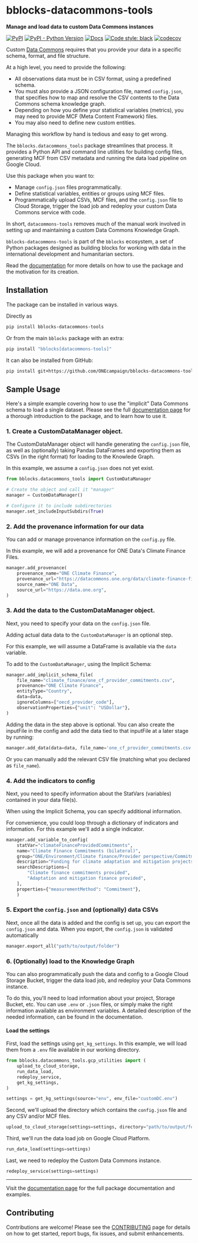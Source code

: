 # bblocks-datacommons-tools

__Manage and load data to custom Data Commons instances__

[![PyPI](https://img.shields.io/pypi/v/bblocks_datacommons_tools.svg)](https://pypi.org/project/bblocks_datacommons_tools/)
[![PyPI - Python Version](https://img.shields.io/pypi/pyversions/bblocks_datacommons_tools.svg)](https://pypi.org/project/bblocks_places/)
[![Docs](https://img.shields.io/badge/docs-bblocks-blue)](https://docs.one.org/tools/bblocks/datacommons_tools/)
[![Code style: black](https://img.shields.io/badge/code%20style-black-000000.svg)](https://github.com/psf/black)
[![codecov](https://codecov.io/gh/ONEcampaign/bblocks-datacommons-tools/graph/badge.svg?token=3ONEA8JQTC)](https://codecov.io/gh/ONEcampaign/bblocks-datacommons-tools)

Custom [Data Commons](https://docs.datacommons.org/custom_dc/custom_data.html) requires that you provide your data in a specific schema, format, and file structure.

At a high level, you need to provide the following:

- All observations data must be in CSV format, using a predefined schema.
- You must also provide a JSON configuration file, named `config.json`, that specifies how to map and resolve the CSV contents to the Data Commons schema knowledge graph.
- Depending on how you define your statistical variables (metrics), you may need to provide MCF (Meta Content Framework) files.
- You may also need to define new custom entities.

Managing this workflow by hand is tedious and easy to get wrong.

The `bblocks.datacommons_tools` package streamlines that process. It provides a Python API and command line utilities for building config files, generating MCF from CSV metadata and running the data load pipeline on Google Cloud. 

Use this package when you want to:

- Manage `config.json` files programmatically.
- Define statistical variables, entities or groups using MCF files.
- Programmatically upload CSVs, MCF files, and the `config.json` file to Cloud Storage, trigger the load job and redeploy your custom Data Commons service with code.

In short, `datacommons-tools` removes much of the manual work involved in setting up and maintaining a custom Data Commons Knowledge Graph.

`bblocks-datacommons-tools` is part of the `bblocks` ecosystem, 
a set of Python packages designed as building blocks for working with data in the international development 
and humanitarian sectors.

Read the [documentation](https://docs.one.org/tools/bblocks/datacommons-tools/)
for more details on how to use the package and the motivation for its creation.


## Installation

The package can be installed in various ways. 

Directly as
```bash
pip install bblocks-datacommons-tools
```

Or from the main `bblocks` package with an extra:

```bash
pip install "bblocks[datacommons-tools]"
```

It can also be installed from GitHub:
```bash
pip install git+https://github.com/ONEcampaign/bblocks-datacommons-tools
```

## Sample Usage

Here's a simple example covering how to use the "implicit" Data Commons
schema to load a single dataset. Please see the full [documentation page](https://docs.one.org/tools/bblocks/datacommons-tools/) for a thorough 
introduction to the package, and to learn how to use it.


### 1. Create a CustomDataManager object. 

The CustomDataManager object will handle generating the `config.json` file, as well as (optionally) taking Pandas DataFrames and exporting them as CSVs (in the right format) for loading to the Knowlede Graph.

In this example, we assume a `config.json` does not yet exist.

```python title="Instantiate the CustomDataManager class"
from bblocks.datacommons_tools import CustomDataManager

# Create the object and call it "manager"
manager = CustomDataManager()

# Configure it to include subdirectories
manager.set_includeInputSubdirs(True)

```

### 2. Add the provenance information for our data
You can add or manage provenance information on the `config.py` file.

In this example, we will add a provenance for ONE Data's Climate Finance Files.

```python title="Add provenance and source"
manager.add_provenance(
    provenance_name="ONE Climate Finance",
    provenance_url="https://datacommons.one.org/data/climate-finance-files",
    source_name="ONE Data",
    source_url="https://data.one.org",
)
```

### 3. Add the data to the CustomDataManager object.
Next, you need to specify your data on the `config.json` file. 

Adding actual data data to the `CustomDataManager` is an optional step. 

For this example, we will assume a DataFrame is available via the
`data` variable.

To add to the `CustomDataManager`, using the Implicit Schema:

```python title="Register data"
manager.add_implicit_schema_file(
    file_name="climate_finance/one_cf_provider_commitments.csv",
    provenance="ONE Climate Finance",
    entityType="Country",
    data=data,
    ignoreColumns=["oecd_provider_code"],
    observationProperties={"unit": "USDollar"},
)
```

Adding the data in the step above is optional. You can also create the inputFile in the config and add the data tied to that inputFile at a later stage by running:

```python
manager.add_data(data=data, file_name='one_cf_provider_commitments.csv')
```

Or you can manually add the relevant CSV file (matching what you declared as `file_name`).

### 4. Add the indicators to config
Next, you need to specify information about the StatVars (variables) contained
in your data file(s).

When using the Implicit Schema, you can specify additional information.

For convenience, you could loop through a dictionary of indicators and information. For this example we'll add a single indicator.

```python title="Register an indicator"
manager.add_variable_to_config(
    statVar="climateFinanceProvidedCommitments",
    name="Climate Finance Commitments (bilateral)",
    group="ONE/Environment/Climate finance/Provider perspective/Commitments",
    description="Funding for climate adaptation and mitigation projects",
    searchDescriptions=[
        "Climate finance commitments provided",
        "Adaptation and mitigation finance provided",
    ],
    properties={"measurementMethod": "Commitment"},
    )
 ```

### 5. Export the `config.json` and (optionally) data CSVs

Next, once all the data is added and the config is set up, you can export the `config.json` and data. When you export, the `config.json` is validated automatically

```python title="Export config and data"
manager.export_all("path/to/output/folder")
```

### 6. (Optionally) load to the Knowledge Graph
You can also programmatically push the data and config to a Google Cloud
Storage Bucket, trigger the data load job, and redeploy your Data Commons
instance.

To do this, you'll need to load information about your
project, Storage Bucket, etc. You can use `.env` or `.json` files,
or simply make the right information available as environment variables.
A detailed description of the needed information, can be found in the documentation.

#### Load the settings
First, load the settings using `get_kg_settings`. In this example, we will load them from a `.env` file available in our working directory.

```python  title="Load settings"
from bblocks.datacommons_tools.gcp_utilities import (
    upload_to_cloud_storage,
    run_data_load,
    redeploy_service,
    get_kg_settings,
)

settings = get_kg_settings(source="env", env_file="customDC.env")
```
Second, we'll upload the directory which contains the `config.json` file and
any CSV and/or MCF files.

```python title="Upload to GCS"
upload_to_cloud_storage(settings=settings, directory="path/to/output/folder")
```

Third, we'll run the data load job on Google Cloud Platform.
```python
run_data_load(settings=settings)
```

Last, we need to redeploy the Custom Data Commons instance.

```python
redeploy_service(settings=settings)
```

---

Visit the [documentation page](https://docs.one.org/tools/bblocks/datacommons-tools/) for the full package documentation and examples.

## Contributing
Contributions are welcome! Please see the
[CONTRIBUTING](https://github.com/ONEcampaign/bblocks-datacommons-tools/blob/main/CONTRIBUTING.md) 
page for details on how to get started, report bugs, fix issues, and submit enhancements.